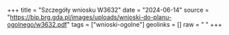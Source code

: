 +++
title = "Szczegóły wniosku W3632"
date = "2024-06-14"
source = "https://bip.brg.gda.pl/images/uploads/wnioski-do-planu-ogolnego/w3632.pdf"
tags = ["wnioski-ogolne"]
geolinks = []
raw = "  "
+++

 




